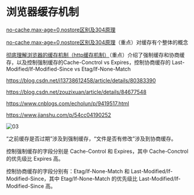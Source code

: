 # 浏览器缓存机制

[no-cache,max-age=0,nostore区别及304原理](https://www.zhoulujun.cn/html/theory/ComputerScienceTechnology/network/2018_0306_8078.html)

[no-cache,max-age=0,nostore区别及304原理](https://blog.csdn.net/kkdelta/article/details/100576096)（重点）对缓存有个整体的概念

[彻底理解浏览器的缓存机制（http缓存机制）](https://www.cnblogs.com/chengxs/p/10396066.html)（重点）介绍了强制缓存和协商缓存，以及控制强制缓存的Cache-Conctrol vs Expires，控制协商缓存的 Last-Modified/If-Modified-Since vs Etag/If-None-Match

https://blog.csdn.net/i13738612458/article/details/80383390

https://blog.csdn.net/zouzixuan/article/details/84677548

https://www.cnblogs.com/echolun/p/9419517.html

https://www.jianshu.com/p/54cc04190252

![03](http://image.newarea.site/20230724/03.png)

“之前缓存是否过期”涉及到强制缓存，“文件是否有修改”涉及到协商缓存。

控制强制缓存的字段分别是 Cache-Control 和 Expires，其中 Cache-Conctrol 的优先级比 Expires 高。

控制协商缓存的字段分别有：Etag/If-None-Match 和 Last-Modified/If-Modified-Since，其中 Etag/If-None-Match 的优先级比 Last-Modified/If-Modified-Since 高。
